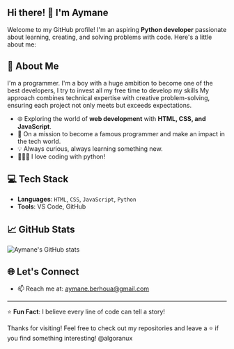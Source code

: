 ## Hi there! 👋 I'm Aymane

Welcome to my GitHub profile! I'm an aspiring **Python developer** passionate about learning, creating, and solving problems with code. Here's a little about me:

## 🌟 About Me
I'm a programmer. I'm a boy with a huge ambition to become one of the best developers, I try to invest all my free time to develop my skills
My approach combines technical expertise with creative problem-solving, ensuring each project not only meets but exceeds expectations.
- 🌐 Exploring the world of **web development** with **HTML, CSS, and JavaScript**.
- 🚀 On a mission to become a famous programmer and make an impact in the tech world.
- 💡 Always curious, always learning something new.
- 👨🏻‍💻 I love coding with python!

## 💻 Tech Stack
- **Languages**: `HTML`, `CSS`, `JavaScript`, `Python`
- **Tools**: VS Code, GitHub

## 📈 GitHub Stats
![Aymane's GitHub stats](https://github-readme-stats.vercel.app/api?username=coderaymane&show_icons=true&theme=radical)

## 🌐 Let's Connect
- 📫 Reach me at: [aymane.berhoua@gmail.com](mailto:aymane.berhoua@gmail.com)

---

⭐️ **Fun Fact**: I believe every line of code can tell a story!

Thanks for visiting! Feel free to check out my repositories and leave a ⭐️ if you find something interesting!
@algoranux


